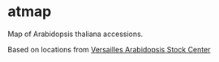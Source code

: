 atmap
=====

Map of Arabidopsis thaliana accessions.

Based on locations from [Versailles Arabidopsis Stock Center](http://publiclines.versailles.inra.fr/)
